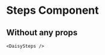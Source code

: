 <script setup lang="ts">
import {DaisySteps} from 'daisy-vue'
</script>

# Steps Component

## Without any props

<DaisySteps/>

```vue
<DaisySteps />
```